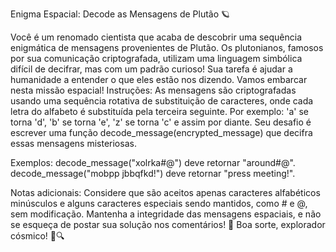 Enigma Espacial: Decode as Mensagens de Plutão 🪐

Você é um renomado cientista que acaba de descobrir uma sequência enigmática de mensagens provenientes de Plutão. Os plutonianos, famosos por sua comunicação criptografada, utilizam uma linguagem simbólica difícil de decifrar, mas com um padrão curioso! Sua tarefa é ajudar a humanidade a entender o que eles estão nos dizendo. Vamos embarcar nesta missão espacial!
Instruções:
As mensagens são criptografadas usando uma sequência rotativa de substituição de caracteres, onde cada letra do alfabeto é substituída pela terceira seguinte. Por exemplo: 'a' se torna 'd', 'b' se torna 'e', 'z' se torna 'c' e assim por diante.
Seu desafio é escrever uma função decode_message(encrypted_message) que decifra essas mensagens misteriosas.

Exemplos:
decode_message("xolrka#@") deve retornar "around#@".
decode_message("mobpp jbbqfkd!") deve retornar "press meeting!".

Notas adicionais:
Considere que são aceitos apenas caracteres alfabéticos minúsculos e alguns caracteres especiais sendo mantidos, como # e @, sem modificação.
Mantenha a integridade das mensagens espaciais, e não se esqueça de postar sua solução nos comentários! 🚀
Boa sorte, explorador cósmico! 🌌🔍
